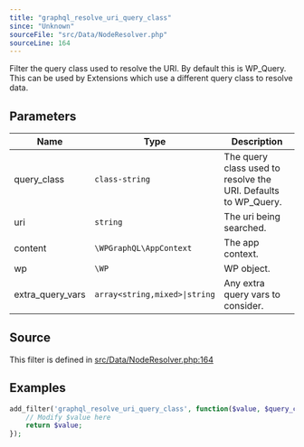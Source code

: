 ```yaml
---
title: "graphql_resolve_uri_query_class"
since: "Unknown"
sourceFile: "src/Data/NodeResolver.php"
sourceLine: 164
---
```



Filter the query class used to resolve the URI. By default this is WP_Query.
This can be used by Extensions which use a different query class to resolve data.

## Parameters

| Name | Type | Description |
|------|------|-------------|
| query_class | `class-string` | The query class used to resolve the URI. Defaults to WP_Query. |
| uri | `string` | The uri being searched. |
| content | `\WPGraphQL\AppContext` | The app context. |
| wp | `\WP` | WP object. |
| extra_query_vars | `array<string,mixed>\|string` | Any extra query vars to consider. |




## Source

This filter is defined in [src/Data/NodeResolver.php:164](https://github.com/wp-graphql/wp-graphql/blob/develop/src/Data/NodeResolver.php#L164)


## Examples

```php
add_filter('graphql_resolve_uri_query_class', function($value, $query_class, $uri, $content, $wp, $extra_query_vars) {
    // Modify $value here
    return $value;
});
```